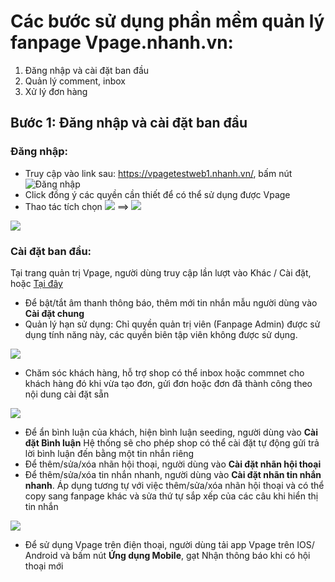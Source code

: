 # Các bước sử dụng phần mềm quản lý fanpage Vpage.nhanh.vn:

1. Đăng nhập và cài đặt ban đầu
2. Quản lý comment, inbox
3. Xử lý đơn hàng

## Bước 1: Đăng nhập và cài đặt ban đầu

### Đăng nhập:

* Truy cập vào link sau: https://vpagetestweb1.nhanh.vn/, bấm nút ![Đăng nhập](https://raw.githubusercontent.com/nhanhapi/manual/master/docs/vpage/img/%C4%90%C4%83ng%20nh%E1%BA%ADp.png)
* Click đồng ý các quyền cần thiết để có thể sử dụng được Vpage
* Thao tác tích chọn ![](https://raw.githubusercontent.com/nhanhapi/manual/master/docs/vpage/img/T%C3%ADch%20ch%E1%BB%8Dn%20page.png) ==> ![](https://raw.githubusercontent.com/nhanhapi/manual/master/docs/vpage/img/Truy%20c%E1%BA%ADp.png)

![](https://raw.githubusercontent.com/nhanhapi/manual/master/docs/vpage/img/%C4%90%C4%83ng%20nh%E1%BA%ADp%20nhi%E1%BB%81u%20page.png)

### Cài đặt ban đầu:
Tại trang quản trị Vpage, người dùng truy cập lần lượt vào Khác / Cài đặt, hoặc [Tại đây](https://vpagetestweb1.nhanh.vn/app#!/sys/setting)

* Để bật/tắt âm thanh thông báo, thêm mới tin nhắn mẫu người dùng vào **Cài đặt chung**
* Quản lý hạn sử dụng: Chỉ quyền quản trị viên (Fanpage Admin) được sử dụng tính năng này, các quyền biên tập viên không được sử dụng.

 
 ![](https://raw.githubusercontent.com/nhanhapi/manual/master/docs/vpage/img/Chuy%E1%BB%83n%20HSD.png)
 
 
* Chăm sóc khách hàng, hỗ trợ shop có thể inbox hoặc commnet cho khách hàng đó khi vừa tạo đơn, gửi đơn hoặc đơn đã thành công theo nội dung cài đặt sẵn 
 
 
 ![](https://raw.githubusercontent.com/nhanhapi/manual/master/docs/vpage/img/CSKH.png)


* Để ẩn bình luận của khách, hiện bình luận seeding, người dùng vào **Cài đặt Bình luận**
   Hệ thống sẽ cho phép shop có thể cài đặt tự động gửi trả lời bình luận đến bằng một tin nhắn riêng
* Để thêm/sửa/xóa nhãn hội thoại, người dùng vào **Cài đặt nhãn hội thoại**
* Để thêm/sửa/xóa tin nhắn nhanh, người dùng vào **Cài đặt nhãn tin nhắn nhanh**. Áp dụng tương tự với việc thêm/sửa/xóa nhãn hội thoại và có thể copy sang fanpage khác và sửa thứ tự sắp xếp của các câu khi hiển thị tin nhắn 


![](https://raw.githubusercontent.com/nhanhapi/manual/master/docs/vpage/img/Th%E1%BB%A9%20t%E1%BB%B1%20tin%20nh%E1%BA%AFn%20nhanh.png)


* Để sử dụng Vpage trên điện thoại, người dùng tải app Vpage trên IOS/ Android và bấm nút **Ứng dụng Mobile**, gạt Nhận thông báo khi có hội thoại mới



